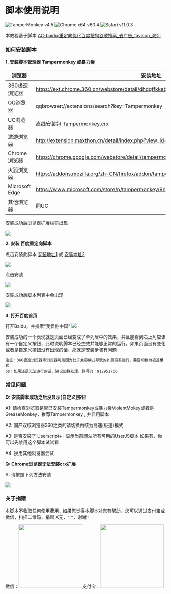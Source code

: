 ﻿# 脚本使用说明
![TamperMonkey v4.5](https://img.shields.io/badge/TamperMonkey-v4.8-brightgreen.svg) ![Chrome x64 v60.4](https://img.shields.io/badge/Chrome%20x64-v73.0-brightgreen.svg) ![Safari v11.0.3](https://img.shields.io/badge/Safari%20-v12.0-brightgreen.svg)

本教程基于脚本 [AC-baidu:重定向优化百度搜狗谷歌搜索_去广告_favicon_双列](https://greasyfork.org/zh-CN/scripts/14178)

### 如何安装脚本
**1. 安装脚本管理器 Tampermonkey 或暴力猴**

|  浏览器 |  安装地址 |
| ------------ | ------------ |
|  360极速浏览器 |  https://ext.chrome.360.cn/webstore/detail/dhdgffkkebhmkfjojejmpbldmpobfkfo |
|  QQ浏览器 |  qqbrowser://extensions/search?key=Tampermonkey |
|  UC浏览器 |  离线安装包 [Tampermonkey.crx](https://open-1252026789.cos.ap-beijing.myqcloud.com/Tampermonkey.crx?q-sign-algorithm=sha1&q-ak=AKID5vs71lFeyZfPygxk2FKr00awLkM2CtH9&q-sign-time=1552783829;1552785629&q-key-time=1552783829;1552785629&q-header-list=&q-url-param-list=&q-signature=f6af0eeaa1aec2eeb91ec733010f3a55f945876d&x-cos-security-token=4ea51c804f012501a972cdb19e18a2f6560452af10001) |
|  遨游浏览器 |  http://extension.maxthon.cn/detail/index.php?view_id=1680&category_id=10 |
|  Chrome浏览器 |  https://chrome.google.com/webstore/detail/tampermonkey/dhdgffkkebhmkfjojejmpbldmpobfkfo |
|  火狐浏览器 |  https://addons.mozilla.org/zh-CN/firefox/addon/tampermonkey/ |
|  Microsoft Edge |  https://www.microsoft.com/store/p/tampermonkey/9nblggh5162s |
|  其他浏览器 |  同UC |

安装成功后浏览器扩展栏将出现

![](https://i.loli.net/2019/05/15/5cdbe9c3e025f86043.jpg)

**2. 安装 百度重定向脚本**

点击安装此脚本 [安装地址1](https://greasyfork.org/zh-CN/scripts/14178) 或 [安装地址2](https://openuserjs.org/scripts/inDarkness/AC-baidu%E9%87%8D%E5%AE%9A%E5%90%91%E4%BC%98%E5%8C%96%E7%99%BE%E5%BA%A6%E6%90%9C%E7%8B%97%E8%B0%B7%E6%AD%8C%E6%90%9C%E7%B4%A2_%E5%8E%BB%E5%B9%BF%E5%91%8A_favicon_%E5%8F%8C%E5%88%97)


![](https://ae01.alicdn.com/kf/HTB1Yp9yX.GF3KVjSZFoq6zmpFXaR.jpg)

点击安装

![](https://ae01.alicdn.com/kf/HTB16FWxX4iH3KVjSZPfq6xBiVXab.jpg)

安装成功后脚本列表中会出现

![](https://ae01.alicdn.com/kf/HTB1nC9yX79E3KVjSZFGq6A19XXal.jpg)

**3. 打开百度首页**

打开Baidu，并搜索“我爱你中国”
![](https://ae01.alicdn.com/kf/HTB1MmyxX2WG3KVjSZPcq6zkbXXaD.jpg)

安装成功的一个表现就是页面已经变成了单列居中的效果，并且能看到右上角应该有一个自定义按钮，此时说明脚本已经生效并能够正常的运行，如果页面没有变化或者是自定义按钮没有出现的话，那就是安装步骤有问题
    
    注意：360极速浏览器等浏览器可能因为处于兼容模式导致的扩展没有运行，需要切换为极速模式
    ps：如果还是无法运行的话，建议加群处理，群号码：912951766

### 常见问题

**Q: 安装脚本成功之后没显示[自定义]按钮**

A1: 请检查浏览器是否已安装Tampermonkey或暴力猴ViolentMokey或者是GreaseMonkey，推荐Tampermonkey , 并启用脚本

A2: 国产双核浏览器360之类的请切换内核为高速(极速)模式

A3: 是否安装了 Userscript+ : 显示当前网站所有可用的UserJS脚本 如果有，你可以先禁用这个脚本试试看

A4: 换用其他浏览器尝试

**Q: Chrome浏览器无法安装crx扩展**

A: 请按照下列方法安装

![](https://i.loli.net/2019/05/15/5cdbea5b037b243606.gif)

### 关于捐赠
本脚本不收取任何使用费用 , 如果您觉得本脚本对您有帮助，您可以通过支付宝或微信，扫描二维码，捐赠 X元，^_^，谢谢！

微信：<img src="https://i.loli.net/2019/05/15/5cdbe95a32d7950672.jpg" width=200 height=200/>支付宝：<img src="https://i.loli.net/2019/05/15/5cdbe96f55fd899926.jpg" width=200 height=200/>
